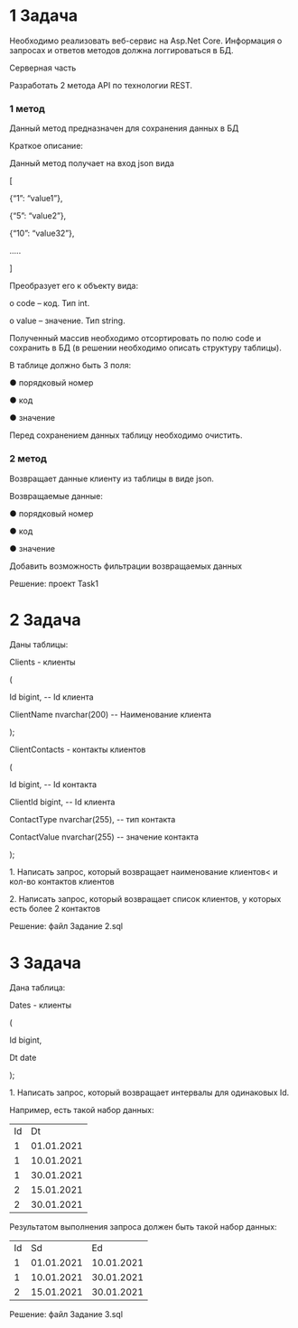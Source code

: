 # 1 Задача
<P>
Необходимо реализовать веб-сервис на Asp.Net Core. Информация о
запросах и ответов методов должна логгироваться в БД.
</P>
<p>Серверная часть</p>

Разработать 2 метода API по технологии REST.

<h3>1 метод</h3>
<P>Данный метод предназначен для сохранения данных в БД </P>
<P>Краткое описание: </P>
<P>Данный метод получает на вход json вида </P>
<P>[</P>
 <P>	{“1”: “value1”},</P>
 <P>	{“5”: “value2”},</P>
<P>	{“10”: “value32”},</P>
<P>.....</P>
<P>]</P>
<P>Преобразует его к объекту вида:</P>
<P>o code – код. Тип int.</P>
<P>o value – значение. Тип string.</P>
<P>Полученный массив необходимо отсортировать по полю code
и сохранить в БД (в решении необходимо описать структуру
таблицы).</P>
<P>В таблице должно быть 3 поля:</P>
<P>● порядковый номер</P>
<P>● код</P>
<P>● значение</P>
<P>Перед сохранением данных таблицу необходимо очистить.</P>
<h3>2 метод</h3>
<P>Возвращает данные клиенту из таблицы в виде json.</P>
<P>Возвращаемые данные:</P>
<P>● порядковый номер</P>
<P>● код</P>
<P>● значение</P>
<P>Добавить возможность фильтрации возвращаемых данных</P>

Решение: проект Task1

# 2 Задача

<P>Даны таблицы:</P>
<P>Clients - клиенты</P>
<P>(</P>
 <P>Id bigint, -- Id клиента</P>
 <P>ClientName nvarchar(200) -- Наименование клиента</P>
<P>);</P>
<P>ClientContacts - контакты клиентов</P>
<P>(</P>
 <P>Id bigint, -- Id контакта</P>
 <P>ClientId bigint, -- Id клиента</P>
 <P>ContactType nvarchar(255), -- тип контакта</P>
 <P>ContactValue nvarchar(255) -- значение контакта</P>
<P>);</P>
<P>1. Написать запрос, который возвращает наименование клиентов<
и кол-во контактов клиентов</P>
<P>2. Написать запрос, который возвращает список клиентов, у
которых есть более 2 контактов</P>

Решение: файл Задание 2.sql

# 3 Задача

<P>Дана таблица:</P>
<P>Dates - клиенты</P>
<P>(</P>
<P>Id bigint,</P>
<P>Dt date</P>
<P>);</P>
<P>1. Написать запрос, который возвращает интервалы для
одинаковых Id. </P>
<P>Например, есть такой набор данных:</P>
<table>
<head>
	<tr>
		<td>Id</td>
		<td>Dt</td>
	</tr>
</head>
	<body>
		<tr>
		<td>1</td>
		<td>01.01.2021</td>
	</tr>
		<tr>
		<td>1</td>
		<td>10.01.2021</td>
	</tr>
		<tr>
		<td>1</td>
		<td>30.01.2021</td>
	</tr>
		<tr>
		<td>2</td>
		<td>15.01.2021</td>
	</tr>
		<tr>
		<td>2</td>
		<td>30.01.2021</td>
	</tr>
	</body>
</table>

<P>Результатом выполнения запроса должен быть такой набор данных:</P>
<table>
<head>
	<tr>
		<td>Id</td>
		<td>Sd</td>
		<td>Ed</td>
	</tr>
</head>
	<body>
		<tr>
		<td>1</td>
		<td>01.01.2021</td>
			<td>10.01.2021</td>
	</tr>
		<tr>
		<td>1</td>
		<td>10.01.2021</td>
			<td>30.01.2021</td>
	</tr>
		<tr>
		<td>2</td>
		<td>15.01.2021</td>
			<td>30.01.2021</td>
	</tr>
	</body>
</table>

Решение: файл Задание 3.sql
